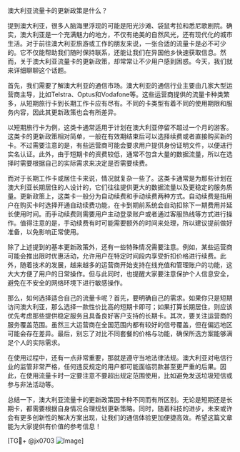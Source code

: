 澳大利亚流量卡的更新政策是什么？

提到澳大利亚，很多人脑海里浮现的可能是阳光沙滩、袋鼠考拉和悉尼歌剧院。确实，澳大利亚是一个充满魅力的地方，不仅有绝美的自然风光，还有现代化的城市生活。对于前往澳大利亚旅游或工作的朋友来说，一张合适的流量卡是必不可少的。它不仅能帮助我们随时保持联系，还能让我们在异国他乡快速获取信息。然而，关于澳大利亚流量卡的更新政策，却常常让不少用户感到困惑。今天，我们就来详细聊聊这个话题。

首先，我们需要了解澳大利亚的通信市场。澳大利亚的通信行业主要由几家大型运营商主导，比如Telstra、Optus和Vodafone等。这些运营商提供的流量卡种类繁多，从短期旅行卡到长期工作卡应有尽有。不同的卡类型有着不同的使用期限和服务内容，因此其更新政策也会有所差异。

以短期旅行卡为例，这类卡通常适用于计划在澳大利亚停留不超过一个月的游客。这类卡的更新政策相对简单，一般在有效期结束后可以选择续费或者直接购买新的卡。不过需要注意的是，有些运营商可能会要求用户提供身份证明文件，以便进行实名认证。此外，由于短期卡的资费较低，通常不包含大量的数据流量，所以在选择时需要根据自己的实际需求来决定是否需要续费。

而对于长期工作卡或居住卡来说，情况就复杂一些了。这类卡通常是为那些计划在澳大利亚长期居住的人设计的，它们往往提供更大的数据流量以及更稳定的服务质量。更新政策上，这类卡一般分为自动续费和手动续费两种方式。自动续费是指用户在购买卡时选择开通自动续费功能，在卡到期前系统会自动扣除下一期费用并延长使用时间。而手动续费则需要用户主动登录账户或者通过客服热线等方式进行操作。值得注意的是，手动续费有时可能需要额外的时间来处理，所以建议提前做好准备，以免影响正常使用。

除了上述提到的基本更新政策外，还有一些特殊情况需要注意。例如，某些运营商可能会推出限时优惠活动，允许用户在特定时间段内享受折扣价格进行续费。此外，随着技术的发展，越来越多的运营商开始支持在线充值和管理账户的功能，这大大方便了用户的日常操作。但与此同时，也提醒大家要注意保护个人信息安全，避免在不安全的网络环境下进行敏感操作。

那么，如何选择适合自己的流量卡呢？首先，要明确自己的需求。如果你只是短期访问澳大利亚，那么选择一款性价比高的短期卡即可；如果打算长期居住，则应该优先考虑那些提供稳定服务且具备良好客户支持的长期卡。其次，要关注运营商的服务覆盖范围。虽然三大运营商在全国范围内都有较好的信号覆盖，但在偏远地区可能会存在差异。最后，别忘了对比不同套餐的价格与功能，确保所选方案能够满足个人的实际需求。

在使用过程中，还有一点非常重要，那就是遵守当地法律法规。澳大利亚对电信行业的监管非常严格，任何违反规定的用户都可能面临罚款甚至更严重的后果。因此，在使用流量卡时一定要注意不要超出规定范围使用，比如避免发送垃圾短信或参与非法活动等。

总结一下，澳大利亚流量卡的更新政策因卡种不同而有所区别。无论是短期还是长期卡，都需要根据自身情况合理规划更新策略。同时，随着科技的进步，未来或许会有更多创新性的解决方案出现，让我们的通信体验更加便捷高效。希望这篇文章能为大家提供有价值的参考信息！

[TG💪+ @jx0703 ![Image](https://github.com/user-attachments/assets/dbca1d08-cadb-493c-b0ec-ad6f7a83f270)]